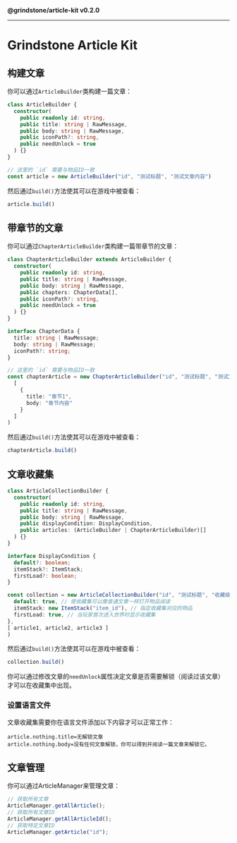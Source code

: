 **@grindstone/article-kit v0.2.0**

***

# Grindstone Article Kit
## 构建文章
你可以通过`ArticleBuilder`类构建一篇文章： 

~~~ts
class ArticleBuilder {
  constructor(
    public readonly id: string,
    public title: string | RawMessage,
    public body: string | RawMessage,
    public iconPath?: string,
    public needUnlock = true
  ) {}
}

// 这里的 `id` 需要与物品ID一致
const article = new ArticleBuilder("id", "测试标题", "测试文章内容")
~~~

然后通过`build()`方法使其可以在游戏中被查看：

~~~ts
article.build()
~~~

## 带章节的文章
你可以通过`ChapterArticleBuilder`类构建一篇带章节的文章： 

~~~ts
class ChapterArticleBuilder extends ArticleBuilder {
  constructor(
    public readonly id: string,
    public title: string | RawMessage,
    public body: string | RawMessage,
    public chapters: ChapterData[],
    public iconPath?: string,
    public needUnlock = true
  ) {}
}

interface ChapterData {
  title: string | RawMessage;
  body: string | RawMessage;
  iconPath?: string;
}

// 这里的 `id` 需要与物品ID一致
const chapterArticle = new ChapterArticleBuilder("id", "测试标题", "测试文章内容",
  [
    {
      title: "章节1",
      body: "章节内容"
    }
  ]
)
~~~

然后通过`build()`方法使其可以在游戏中被查看：

~~~ts
chapterArticle.build()
~~~

## 文章收藏集
~~~ts
class ArticleCollectionBuilder {
  constructor(
    public readonly id: string,
    public title: string | RawMessage,
    public body: string | RawMessage,
    public displayCondition: DisplayCondition,
    public articles: (ArticleBuilder | ChapterArticleBuilder)[]
  ) {}
}

interface DisplayCondition {
  default?: boolean;
  itemStack?: ItemStack;
  firstLoad?: boolean;
}

const collection = new ArticleCollectionBuilder("id", "测试标题", "收藏级摘要", {
  default: true, // 使收藏集可以像普通文章一样打开物品阅读
  itemStack: new ItemStack("item_id"), // 指定收藏集对应的物品
  firstLoad: true, // 当玩家首次进入世界时显示收藏集
}, 
[ article1, article2, article3 ]
)
~~~

然后通过`build()`方法使其可以在游戏中被查看：

~~~ts
collection.build()
~~~

你可以通过修改文章的`needUnlock`属性决定文章是否需要解锁（阅读过该文章）才可以在收藏集中出现。

### 设置语言文件
文章收藏集需要你在语言文件添加以下内容才可以正常工作：

~~~
article.nothing.title=无解锁文章
article.nothing.body=没有任何文章解锁，你可以得到并阅读一篇文章来解锁它。
~~~

## 文章管理
你可以通过ArticleManager来管理文章：

~~~ts
// 获取所有文章
ArticleManager.getAllArticle();
// 获取所有文章ID
ArticleManager.getAllArticleId();
// 获取特定文章ID
ArticleManager.getArticle("id");
~~~
